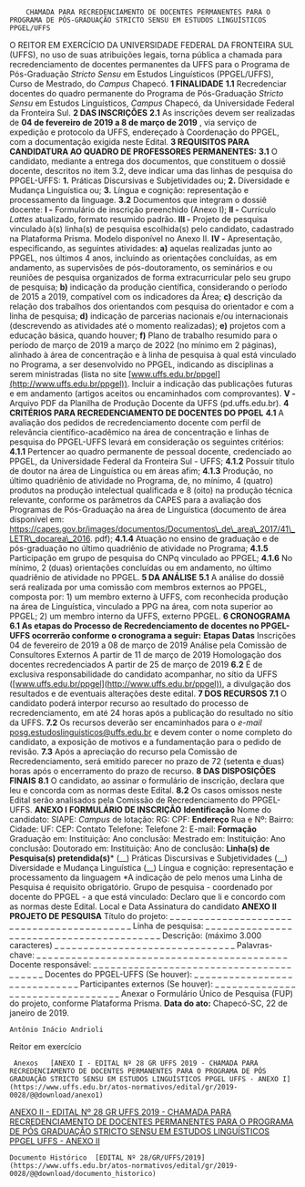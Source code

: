         CHAMADA PARA RECREDENCIAMENTO DE DOCENTES PERMANENTES PARA O PROGRAMA DE PÓS-GRADUAÇÃO STRICTO SENSU EM ESTUDOS LINGUÍSTICOS PPGEL/UFFS  

 O REITOR EM EXERCÍCIO DA UNIVERSIDADE FEDERAL DA FRONTEIRA SUL (UFFS), no uso de suas atribuições legais, torna pública a chamada para recredenciamento de docentes permanentes da UFFS para o Programa de Pós-Graduação *Stricto Sensu*  em Estudos Linguísticos (PPGEL/UFFS), Curso de Mestrado, do *Campus*  Chapecó.  **1 FINALIDADE** **1.1**  Recredenciar docentes do quadro permanente do Programa de Pós-Graduação *Stricto* *Sensu*  em Estudos Linguísticos, *Campus*  Chapecó, da Universidade Federal da Fronteira Sul.  **2 DAS INSCRIÇÕES** **2.1**  As inscrições devem ser realizadas de **04 de fevereiro de 2019 a 8 de março de 2019** , via serviço de expedição e protocolo da UFFS, endereçado à Coordenação do PPGEL, com a documentação exigida neste Edital.  **3 REQUISITOS PARA CANDIDATURA AO QUADRO DE PROFESSORES PERMANENTES:** **3.1**  O candidato, mediante a entrega dos documentos, que constituem o dossiê docente, descritos no item 3.2, deve indicar uma das linhas de pesquisa do PPGEL-UFFS: **1.** Práticas Discursivas e Subjetividades ou; **2.** Diversidade e Mudança Linguística ou; **3.** Língua e cognição: representação e processamento da linguage. **3.2**  Documentos que integram o dossiê docente: **I -**  Formulário de inscrição preenchido (Anexo I); **II -**  Currículo *Lattes*  atualizado, formato resumido padrão. **III -**  Projeto de pesquisa vinculado à(s) linha(s) de pesquisa escolhida(s) pelo candidato, cadastrado na Plataforma Prisma. Modelo disponível no Anexo II. **IV -**  Apresentação, especificando, as seguintes atividades: **a)**  aquelas realizadas junto ao PPGEL, nos últimos 4 anos, incluindo as orientações concluídas, as em andamento, as supervisões de pós-doutoramento, os seminários e ou reuniões de pesquisa organizados de forma extracurricular pelo seu grupo de pesquisa; **b)**  indicação da produção científica, considerando o período de 2015 a 2019, compatível com os indicadores da Área; **c)**  descrição da relação dos trabalhos dos orientandos com pesquisa do orientador e com a linha de pesquisa; **d)**  indicação de parcerias nacionais e/ou internacionais (descrevendo as atividades até o momento realizadas); **e)**  projetos com a educação básica, quando houver; **f)**  Plano de trabalho resumido para o período de março de 2019 a março de 2022 (no mínimo em 2 páginas), alinhado à área de concentração e à linha de pesquisa à qual está vinculado no Programa, a ser desenvolvido no PPGEL, indicando as disciplinas a serem ministradas (lista no site [www.uffs.edu.br/ppgel](http://www.uffs.edu.br/ppgel)). Incluir a indicação das publicações futuras e em andamento (artigos aceitos ou encaminhados com comprovantes). **V -**  Arquivo PDF da Planilha de Produção Docente da UFFS (pd.uffs.edu.br).  **4 CRITÉRIOS PARA RECREDENCIAMENTO DE DOCENTES DO PPGEL** **4.1**  A avaliação dos pedidos de recredenciamento docente com perfil de relevância científico-acadêmico na área de concentração e linhas de pesquisa do PPGEL-UFFS levará em consideração os seguintes critérios: **4.1.1**  Pertencer ao quadro permanente de pessoal docente, credenciado ao PPGEL, da Universidade Federal da Fronteira Sul - UFFS; **4.1.2**  Possuir título de doutor na área de Linguística ou em áreas afim; **4.1.3**  Produção, no último quadriênio de atividade no Programa, de, no mínimo, 4 (quatro) produtos na produção intelectual qualificada e 8 (oito) na produção técnica relevante, conforme os parâmetros da CAPES para a avaliação dos Programas de Pós-Graduação na área de Linguística (documento de área disponível em: https://capes.gov.br/images/documentos/Documentos\_de\_area\_2017/41\_LETR\_docarea\_2016. pdf); **4.1.4**  Atuação no ensino de graduação e de pós-graduação no último quadriênio de atividade no Programa; **4.1.5**  Participação em grupo de pesquisa do CNPq vinculado ao PPGEL; **4.1.6**  No mínimo, 2 (duas) orientações concluídas ou em andamento, no último quadriênio de atividade no PPGEL.  **5 DA ANÁLISE** **5.1**  A análise do dossiê será realizada por uma comissão com membros externos ao PPGEL, composta por: 1) um membro externo à UFFS, com reconhecida produção na área de Linguística, vinculado a PPG na área, com nota superior ao PPGEL; 2) um membro interno da UFFS, externo PPGEL.    **6 CRONOGRAMA**  ******6.1 As etapas do Processo de Recredenciamento de docentes no PPGEL-UFFS ocorrerão conforme o cronograma a seguir:******     **Etapas**   **Datas**     Inscrições   04 de fevereiro de 2019 a 08 de março de 2019     Análise pela Comissão de Consultores Externos   A partir de 11 de março de 2019     Homologação dos docentes recredenciados   A partir de 25 de março de 2019       **6.2**  É de exclusiva responsabilidade do candidato acompanhar, no sítio da UFFS ([www.uffs.edu.br/ppgel](http://www.uffs.edu.br/ppgel)), a divulgação dos resultados e de eventuais alterações deste edital.  **7 DOS RECURSOS** **7.1**  O candidato poderá interpor recurso ao resultado do processo de recredenciamento, em até 24 horas após a publicação do resultado no sítio da UFFS. **7.2**  Os recursos deverão ser encaminhados para o *e-mail*  posg.estudoslinguisticos@uffs.edu.br e devem conter o nome completo do candidato, a exposição de motivos e a fundamentação para o pedido de revisão. **7.3**  Após a apreciação do recurso pela Comissão de Recredenciamento, será emitido parecer no prazo de 72 (setenta e duas) horas após o encerramento do prazo de recurso.  **8 DAS DISPOSIÇÕES FINAIS** **8.1**  O candidato, ao assinar o formulário de inscrição, declara que leu e concorda com as normas deste Edital. **8.2**  Os casos omissos neste Edital serão analisados pela Comissão de Recredenciamento do PPGEL-UFFS.   **ANEXO I**    **FORMULÁRIO DE INSCRIÇÃO**       **Identificação**     Nome do candidato:     SIAPE:     *Campus*  de lotação:     RG:   CPF:     **Endereço**     Rua e Nº:     Bairro:   Cidade:     UF:   CEP:     Contato     Telefone:   Telefone 2:     E-mail:     **Formação**     Graduação em:     Instituição:   Ano conclusão:     Mestrado em:           Instituição:   Ano conclusão:     Doutorado em:     Instituição: Ano de conclusão:     **Linha(s) de Pesquisa(s) pretendida(s)***     (\_\_) Práticas Discursivas e Subjetividades     (\_\_) Diversidade e Mudança Linguística     (\_\_) Língua e cognição: representação e processamento da linguagem     *A indicação de pelo menos uma Linha de Pesquisa é requisito obrigatório.     Grupo de pesquisa - coordenado por docente do PPGEL - a que está vinculado:       Declaro que li e concordo com as normas deste Edital.   Local e Data   Assinatura do candidato     **ANEXO II**    **PROJETO DE PESQUISA**  Título do projeto: \_ \_ \_ \_ \_ \_ \_ \_ \_ \_ \_ \_ \_ \_ \_ \_ \_ \_ \_ \_ \_ \_ \_ \_ \_ \_ \_ \_ \_ \_ \_ \_ \_ \_ \_ \_ \_ \_ \_ \_ \_ \_ Linha de pesquisa: \_ \_ \_ \_ \_ \_ \_ \_ \_ \_ \_ \_ \_ \_ \_ \_ \_ \_ \_ \_ \_ \_ \_ \_ \_ \_ \_ \_ \_ \_ \_ \_ \_ \_ \_ \_ \_ \_ \_ \_ \_ Descrição: (máximo 3.000 caracteres) \_ \_ \_ \_ \_ \_ \_ \_ \_ \_ \_ \_ \_ \_ \_ \_ \_ \_ \_ \_ \_ \_ \_ \_ \_ \_ \_ \_ \_ \_ \_ Palavras-chave: \_ \_ \_ \_ \_ \_ \_ \_ \_ \_ \_ \_ \_ \_ \_ \_ \_ \_ \_ \_ \_ \_ \_ \_ \_ \_ \_ \_ \_ \_ \_ \_ \_ \_ \_ \_ \_ \_ \_ \_ \_ \_ \_ Docente responsável: \_ \_ \_ \_ \_ \_ \_ \_ \_ \_ \_ \_ \_ \_ \_ \_ \_ \_ \_ \_ \_ \_ \_ \_ \_ \_ \_ \_ \_ \_ \_ \_ \_ \_ \_ \_ \_ \_ \_ \_ Docentes do PPGEL-UFFS (Se houver): \_ \_ \_ \_ \_ \_ \_ \_ \_ \_ \_ \_ \_ \_ \_ \_ \_ \_ \_ \_ \_ \_ \_ \_ \_ \_ \_ \_ \_ Participantes externos (Se houver): \_ \_ \_ \_ \_ \_ \_ \_ \_ \_ \_ \_ \_ \_ \_ \_ \_ \_ \_ \_ \_ \_ \_ \_ \_ \_ \_ \_ \_ \_ \_ \_ \_   Anexar o Formulário Único de Pesquisa (FUP) do projeto, conforme Plataforma Prisma.    **Data do ato:** Chapecó-SC, 22 de janeiro de 2019.   
 

    Antônio Inácio Andrioli   
 Reitor em exercício 

     Anexos   [ANEXO I - EDITAL Nº 28 GR UFFS 2019 - CHAMADA PARA RECREDENCIAMENTO DE DOCENTES PERMANENTES PARA O PROGRAMA DE PÓS GRADUAÇÃO STRICTO SENSU EM ESTUDOS LINGUÍSTICOS PPGEL UFFS - ANEXO I](https://www.uffs.edu.br/atos-normativos/edital/gr/2019-0028/@@download/anexo1)  

   [ANEXO II - EDITAL Nº 28 GR UFFS 2019 - CHAMADA PARA RECREDENCIAMENTO DE DOCENTES PERMANENTES PARA O PROGRAMA DE PÓS GRADUAÇÃO STRICTO SENSU EM ESTUDOS LINGUÍSTICOS PPGEL UFFS - ANEXO II](https://www.uffs.edu.br/atos-normativos/edital/gr/2019-0028/@@download/anexo2)  

    Documento Histórico  [EDITAL Nº 28/GR/UFFS/2019](https://www.uffs.edu.br/atos-normativos/edital/gr/2019-0028/@@download/documento_historico)     
      